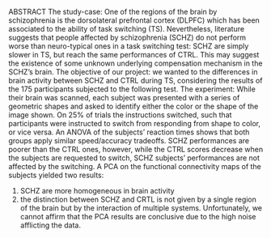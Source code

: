 ABSTRACT
The study-case: One of the regions of the brain by schizophrenia is the dorsolateral prefrontal cortex (DLPFC) which has been associated to the ability of task switching (TS). Nevertheless, literature suggests that people affected by schizophrenia (SCHZ) do not perform worse than neuro-typical ones in a task switching test: SCHZ are simply slower in TS, but reach the same performances of CTRL. This may suggest the existence of some unknown underlying compensation mechanism in the SCHZ’s brain.
The objective of our project: we wanted to the differences in brain activity between SCHZ and CTRL during TS,  considering the results of the 175 participants subjected to the following test. 
The experiment: While their brain was scanned, each subject was presented with a series of geometric shapes and asked to identify either the color or the shape of the image shown. On 25% of trials the instructions switched, such that participants were instructed to switch from responding from shape to color, or vice versa.
An ANOVA of the subjects’ reaction times shows that both groups apply similar speed/accuracy tradeoffs. SCHZ performances are poorer than the CTRL ones, however, while the CTRL scores decrease when the subjects are requested to switch, SCHZ subjects’ performances are not affected by the switching.
A PCA on the functional connectivity maps of the subjects yielded two results: 
1)	SCHZ are more homogeneous in brain activity 
2)	the distinction between SCHZ and CRTL is not given by a single region of the brain but by the interaction of multiple systems. 
Unfortunately, we cannot affirm that the PCA results are conclusive due to the high noise afflicting the data.

